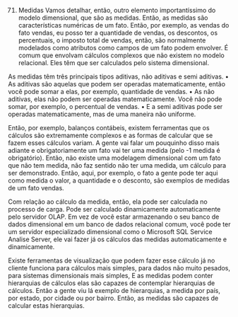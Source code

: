 71. Medidas
Vamos detalhar, então, outro elemento importantíssimo do modelo dimensional, que são as medidas.
Então, as medidas são características numéricas de um fato. Então, por exemplo, as vendas do fato vendas, eu posso ter a quantidade de vendas, os descontos, os percentuais, o imposto total de vendas, então, são normalmente modelados como atributos como campos de um fato podem envolver. 
É comum que envolvam cálculos complexos que não existem no modelo relacional. Eles têm que ser calculados pelo sistema dimensional.

As medidas têm três principais tipos aditivas, não aditivas e semi aditivas.
•	As aditivas são aquelas que podem ser operadas matematicamente, então você pode somar a elas, por exemplo, quantidade de vendas.
•	As não aditivas, elas não podem ser operadas matematicamente. Você não pode somar, por exemplo, o percentual de vendas.
•	E a semi aditivas pode ser operadas matematicamente, mas de uma maneira não uniforme.

Então, por exemplo, balanços contábeis, existem ferramentas que os cálculos são extremamente complexos e as formas de calcular que se fazem esses cálculos variam. A gente vai falar um pouquinho disso mais adiante e obrigatoriamente um fato vai ter uma medida (pelo -1 medida é obrigatório). Então, não existe uma modelagem dimensional com um fato que não tem medida, não faz sentido não ter uma medida, um cálculo para ser demonstrado. Então, aqui, por exemplo, o fato a gente pode ter aqui como medida o valor, a quantidade e o desconto, são exemplos de medidas de um fato vendas.

Com relação ao cálculo da medida, então, ela pode ser calculada no processo de carga. Pode ser calculado dinamicamente automaticamente pelo servidor OLAP. Em vez de você estar armazenando o seu banco de dados dimensional em um banco de dados relacional comum, você pode ter um servidor especializado dimensional como o Microsoft SQL Service Analise Server, ele vai fazer já os cálculos das medidas automaticamente e dinamicamente.

Existe ferramentas de visualização que podem fazer esse cálculo já no cliente funciona para cálculos mais simples, para dados não muito pesados, para sistemas dimensionais mais simples, 
E as medidas podem conter hierarquias de cálculos elas são capazes de contemplar hierarquias de cálculos. Então a gente viu lá exemplo de hierarquias, a medida por país, por estado, por cidade ou por bairro. Então, as medidas são capazes de calcular estas hierarquias.